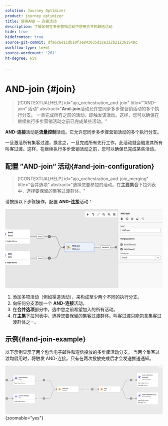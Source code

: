 ```yaml
---
solution: Journey Optimizer
product: journey optimizer
title: 使用AND — 连接活动
description: 了解如何在多步营销活动中使用合并和联结活动
hide: true
hidefromtoc: true
source-git-commit: dfa6c6e11db10f3e843035d32e322b212361548c
workflow-type: tm+mt
source-wordcount: '261'
ht-degree: 65%

---
```


# AND-join {#join}

>[!CONTEXTUALHELP]
>id="ajo_orchestration_and-join"
>title="”AND-join“ 活动"
>abstract="**And-join**&#x200B;活动允许您同步多步骤营销活动的多个执行分支。 一旦完成所有之前的活动，即触发该活动。这样，您可以确保在继续执行多步营销活动之前已完成某些活动。"

**AND-连接**&#x200B;活动是&#x200B;**流量控制**&#x200B;活动。它允许您同步多步骤营销活动的多个执行分支。

一旦激活所有集客过渡，换言之，一旦完成所有先行工作，此活动就会触发其所有叫客过渡。这样，在继续执行多步营销活动之前，您可以确保已完成某些活动。

## 配置 ”AND-join“ 活动{#and-join-configuration}

>[!CONTEXTUALHELP]
>id="ajo_orchestration_and-join_merging"
>title="合并选项"
>abstract="选择您要参加的活动。在&#x200B;**主要集合**&#x200B;下拉列表中，选择要保留的集客过渡群体。"

请按照以下步骤操作，配置 **AND-连接**&#x200B;活动：

![](../assets/workflow-andjoin.png)

1. 添加多项活动（例如渠道活动），来构成至少两个不同的执行分支。
1. 向任何分支添加一个 **AND-连接**&#x200B;活动。
1. 在&#x200B;**合并选项**&#x200B;部分中，选中您之前希望加入的所有活动。
1. 在&#x200B;**主集**&#x200B;下拉列表中，选择您要保留的集客过渡群体。叫客过渡只能包含集客过渡群体之一。

## 示例{#and-join-example}

以下示例显示了两个包含电子邮件和短信投放的多步骤活动分支。 当两个集客过渡均启用时，将触发 AND-连接。只有在两次投放完成后才会发送推送通知。

![](../assets/workflow-andjoin-example.png){zoomable="yes"}
